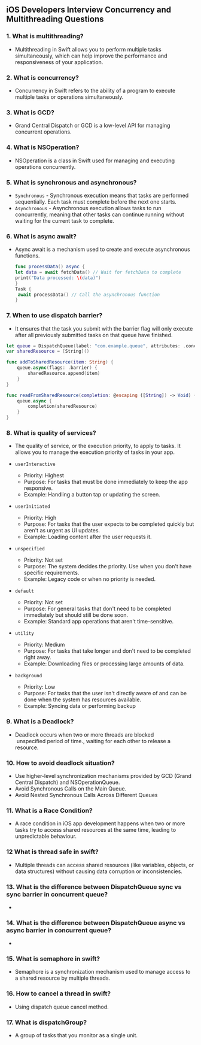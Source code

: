 ## iOS Developers Interview Concurrency and Multithreading Questions

### 1. What is multithreading?
  - Multithreading in Swift allows you to perform multiple tasks simultaneously, which can help improve the performance and 
   responsiveness of your application.

### 2. What is concurrency?
  - Concurrency in Swift refers to the ability of a program to execute multiple tasks or operations simultaneously.

### 3. What is GCD?
  - Grand Central Dispatch or GCD is a low-level API for managing concurrent operations.
    
### 4. What is NSOperation?
  - NSOperation is a class in Swift used for managing and executing operations concurrently.

### 5. What is synchronous and asynchronous? 
  - `Synchronous`
        - Synchronous execution means that tasks are performed sequentially. Each task must complete before the next one starts.
  - `Asynchronous`
        - Asynchronous execution allows tasks to run concurrently, meaning that other tasks can continue running without waiting for the current task to complete.
    
### 6. What is async await?
  - Async await is a mechanism used to create and execute asynchronous functions.
    ```swift
    func processData() async {
    let data = await fetchData() // Wait for fetchData to complete
    print("Data processed: \(data)")
    }
    Task {
     await processData() // Call the asynchronous function
    }
    ```
### 7. When to use dispatch barrier?
  -  It ensures that the task you submit with the barrier flag will only execute after all previously submitted tasks on that queue have finished.
```swift
let queue = DispatchQueue(label: "com.example.queue", attributes: .concurrent)
var sharedResource = [String]()

func addToSharedResource(item: String) {
    queue.async(flags: .barrier) {
        sharedResource.append(item)
    }
}

func readFromSharedResource(completion: @escaping ([String]) -> Void) {
    queue.async {
        completion(sharedResource)
    }
}

```
### 8. What is quality of services?
- The quality of service, or the execution priority, to apply to tasks. It allows you to manage the execution priority of tasks in your app.
  
 - `userInteractive`
    - Priority: Highest
    - Purpose: For tasks that must be done immediately to keep the app responsive.
    - Example: Handling a button tap or updating the screen.
- `userInitiated`
    - Priority: High
    - Purpose: For tasks that the user expects to be completed quickly but aren't as urgent as UI updates.
    - Example: Loading content after the user requests it.
- `unspecified`
    - Priority: Not set
    - Purpose: The system decides the priority. Use when you don't have specific requirements.
    - Example: Legacy code or when no priority is needed.
- `default`
    - Priority: Not set
    - Purpose: For general tasks that don't need to be completed immediately but should still be done soon.
    - Example: Standard app operations that aren't time-sensitive.
- `utility`
    - Priority: Medium
    - Purpose: For tasks that take longer and don't need to be completed right away.
    - Example: Downloading files or processing large amounts of data.
- `background`
    - Priority: Low
    - Purpose: For tasks that the user isn't directly aware of and can be done when the system has resources available.
    - Example: Syncing data or performing backup
  
### 9. What is a Deadlock?
  - Deadlock occurs when two or more threads are blocked  unspecified period of time., waiting for each other to release a resource.
    
### 10. How to avoid deadlock situation?
  - Use higher-level synchronization mechanisms provided by GCD (Grand Central Dispatch) and NSOperationQueue.
  - Avoid Synchronous Calls on the Main Queue.
  - Avoid Nested Synchronous Calls Across Different Queues

### 11. What is a Race Condition?
  - A race condition in iOS app development happens when two or more tasks try to access 
    shared resources at the same time, leading to unpredictable behaviour.

### 12 What is thread safe in swift?
  -  Multiple threads can access shared resources (like variables, objects, or data structures) without causing data corruption or inconsistencies.
    
### 13. What is the difference between DispatchQueue sync vs sync barrier in concurrent queue?
   - 

### 14. What is the difference between DispatchQueue async vs async barrier in concurrent queue?
   - 
### 15. What is semaphore in swift?
   - Semaphore is a synchronization mechanism used to manage access to a shared resource by multiple threads.

### 16. How to cancel a thread in swift?
   - Using dispatch queue cancel method.
     
### 17. What is dispatchGroup?
   - A group of tasks that you monitor as a single unit.
